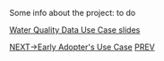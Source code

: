 Some info about the project: to do

[Water Quality Data Use Case slides](https://docs.google.com/presentation/d/1lFZqLWESKGkb7lXUTqyv8NQnjAWcPxTOgRYLxzUzM5c/edit?usp=sharing)




[NEXT->Early Adopter's Use Case](./UH.md)				              [PREV](./block1/StreamsIntro.md)	